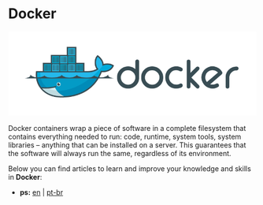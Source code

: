# Docker
![Docker](docker.png)

Docker containers wrap a piece of software in a complete filesystem that contains everything needed to run: code, runtime, system tools, system libraries – anything that can be installed on a server. This guarantees that the software will always run the same, regardless of its environment.  

Below you can find articles to learn and improve your knowledge and skills in **Docker**:

- **ps:** [en](content/en/ps.md) | [pt-br](content/pt-br/ps.md)
